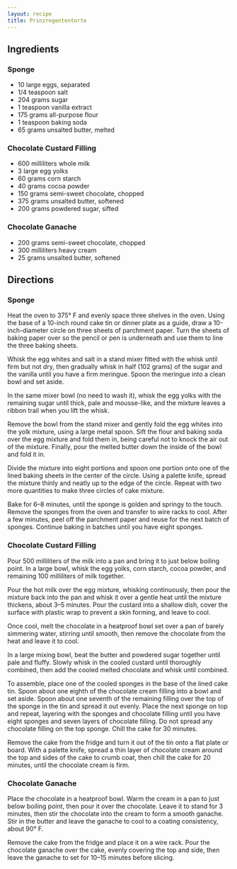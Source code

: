 ```yaml
---
layout: recipe
title: Prinzregententorte
---
```


## Ingredients

### Sponge
* 10 large eggs, separated
* 1/4 teaspoon salt
* 204 grams sugar
* 1 teaspoon vanilla extract
* 175 grams all-purpose flour
* 1 teaspoon baking soda
* 65 grams unsalted butter, melted

### Chocolate Custard Filling
* 600 milliliters whole milk
* 3 large egg yolks
* 60 grams corn starch
* 40 grams cocoa powder
* 150 grams semi-sweet chocolate, chopped
* 375 grams unsalted butter, softened
* 200 grams powdered sugar, sifted

### Chocolate Ganache
* 200 grams semi-sweet chocolate, chopped
* 300 milliliters heavy cream
* 25 grams unsalted butter, softened

## Directions

### Sponge
Heat the oven to 375° F and evenly space three shelves in the oven. Using the base of a 10-inch round cake tin or dinner plate as a guide, draw a 10-inch-diameter circle on three sheets of parchment paper. Turn the sheets of baking paper over so the pencil or pen is underneath and use them to line the three baking sheets.

Whisk the egg whites and salt in a stand mixer fitted with the whisk until firm but not dry, then gradually whisk in half (102 grams) of the sugar and the vanilla until you have a firm meringue. Spoon the meringue into a clean bowl and set aside.

In the same mixer bowl (no need to wash it), whisk the egg yolks with the remaining sugar until thick, pale and mousse-like, and the mixture leaves a ribbon trail when you lift the whisk.

Remove the bowl from the stand mixer and gently fold the egg whites into the yolk mixture, using a large metal spoon. Sift the flour and baking soda over the egg mixture and fold them in, being careful not to knock the air out of the mixture. Finally, pour the melted butter down the inside of the bowl and fold it in.

Divide the mixture into eight portions and spoon one portion onto one of the lined baking sheets in the center of the circle. Using a palette knife, spread the mixture thinly and neatly up to the edge of the circle. Repeat with two more quantities to make three circles of cake mixture.

Bake for 6–8 minutes, until the sponge is golden and springy to the touch. Remove the sponges from the oven and transfer to wire racks to cool. After a few minutes, peel off the parchment paper and reuse for the next batch of sponges. Continue baking in batches until you have eight sponges.

### Chocolate Custard Filling
Pour 500 milliliters of the milk into a pan and bring it to just below boiling point. In a large bowl, whisk the egg yolks, corn starch, cocoa powder, and remaining 100 milliliters of milk together.

Pour the hot milk over the egg mixture, whisking continuously, then pour the mixture back into the pan and whisk it over a gentle heat until the mixture thickens, about 3–5 minutes. Pour the custard into a shallow dish, cover the surface with plastic wrap to prevent a skin forming, and leave to cool.

Once cool, melt the chocolate in a heatproof bowl set over a pan of barely simmering water, stirring until smooth, then remove the chocolate from the heat and leave it to cool.

In a large mixing bowl, beat the butter and powdered sugar together until pale and fluffy. Slowly whisk in the cooled custard until thoroughly combined, then add the cooled melted chocolate and whisk until combined.

To assemble, place one of the cooled sponges in the base of the lined cake tin. Spoon about one eighth of the chocolate cream filling into a bowl and set aside. Spoon about one seventh of the remaining filling over the top of the sponge in the tin and spread it out evenly. Place the next sponge on top and repeat, layering with the sponges and chocolate filling until you have eight sponges and seven layers of chocolate filling. Do not spread any chocolate filling on the top sponge. Chill the cake for 30 minutes.

Remove the cake from the fridge and turn it out of the tin onto a flat plate or board. With a palette knife, spread a thin layer of chocolate cream around the top and sides of the cake to crumb coat, then chill the cake for 20 minutes, until the chocolate cream is firm.

### Chocolate Ganache
Place the chocolate in a heatproof bowl. Warm the cream in a pan to just below boiling point, then pour it over the chocolate. Leave it to stand for 3 minutes, then stir the chocolate into the cream to form a smooth ganache. Stir in the butter and leave the ganache to cool to a coating consistency, about 90° F.

Remove the cake from the fridge and place it on a wire rack. Pour the chocolate ganache over the cake, evenly covering the top and side, then leave the ganache to set for 10–15 minutes before slicing.